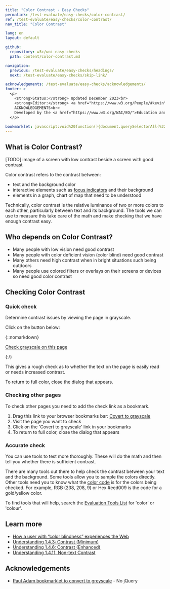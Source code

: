 ```yaml
---
title: "Color Contrast - Easy Checks"
permalink: /test-evaluate/easy-checks/color-contrast/
ref: /test-evaluate/easy-checks/color-contrast/
nav_title: "Color Contrast"

lang: en
layout: default

github:
  repository: w3c/wai-easy-checks
  path: content/color-contrast.md

navigation:
  previous: /test-evaluate/easy-checks/headings/
  next: /test-evaluate/easy-checks/skip-link/

acknowledgements: /test-evaluate/easy-checks/acknowledgements/
footer: >
  <p>
    <strong>Status:</strong> Updated December 2023<br>
    <strong>Editor:</strong> <a href="https://www.w3.org/People/#kevin">Kevin White</a><br>
    ACKNOWLEDGEMENTS<br>
    Developed by the <a href="https://www.w3.org/WAI/EO/">Education and Outreach Working Group (EOWG)</a>. Updated as part of the <a href="https://www.w3.org/WAI/about/projects/wai-coop/">WAI-CooP project</a>, co-funded by the European Commission.
  </p>
 
bookmarklet: javascript:void%20function(){document.querySelectorAll(%22%23wai-styles,%23wai-info-box%22).forEach(a=%3E{a.remove()}),document.querySelector(%22body%22).insertAdjacentHTML(%22afterbegin%22,%22%3Cstyle%20id='wai-styles'%3E%23wai-info-box{z-index:1000;color:black;font-family:Noto%20Sans,Trebuchet%20MS,Helvetica%20Neue,Arial,sans-serif;border:solid%201px%20%23ddd;background-color:%23fff;box-shadow:0%204px%208px%200%20rgba(0,0,0,0.2),0%206px%2020px%200%20rgba(0,0,0,0.19);}%23wai-info-box%20header{font-weight:700;background-color:%23f2f2f2;color:%23005a6a;padding:8px%2016px;}%23wai-info-box%20header%20a{float:right;text-decoration:none}%23wai-info-box%20div{padding:8px%2016px;}.wai-more-info{position:sticky;width:25%25;margin-left:70%25;bottom:5em;}body{filter:grayscale(1)}%3C/style%3E%22),document.querySelector(%22body%22).insertAdjacentHTML(%22beforeend%22,%22%3Caside%20id=%27wai-info-box%27%20class=%27wai-more-info%27%3E%3Cheader%3EFind%20out%20more%3Ca%20href=javascript:document.querySelectorAll(%27%23wai-styles,%23wai-info-box%27).forEach(function(el){el.remove()});%20aria-label=dismiss%3EX%3C/a%3E%3C/header%3E%3Cdiv%3E%3Ca%20href=%27https://w3.org/wai/easy-checks/color-contrast/%27%3EChecking%20Color%20Contrast%3C/a%3E%3C/div%3E%3C/aside%3E%22)}();
---
```


## What is Color Contrast?

[TODO] image of a screen with low contrast beside a screen with good contrast

Color contrast refers to the contrast between:
* text and the background color
* interactive elements such as [focus indicators](/test-evaluate/easy-checks/keyboard-focus/) and their background
* elements in a graph, chart of map that need to be understood

Technically, color contrast is the relative luminance of two or more colors to each other, particularly between text and its background. The tools we can use to measure this take care of the math and make checking that we have enough contrast easy. 

## Who depends on Color Contrast?

* Many people with low vision need good contrast
* Many people with color deficient vision (color blind) need good contrast
* Many others need high contrast when in bright situations such being outdoors
* Many people use colored filters or overlays on their screens or devices so need good color contrast

## Checking Color Contrast

### Quick check

Determine contrast issues by viewing the page in grayscale.

Click on the button below:

{::nomarkdown}
<p>
  <a class="button active" href="{{ page.bookmarklet }}">Check grayscale on this page</a>
</p>
{:/}

This gives a rough check as to whether the text on the page is easily read or needs increased  contrast.

To return to full color, close the dialog that appears.

### Checking other pages

To check other pages you need to add the check link as a bookmark.

1. Drag this link to your browser bookmarks bar: <a href="{{ page.bookmarklet }}">Covert to grayscale</a>
2. Visit the page you want to check
3. Click on the 'Covert to grayscale' link in your bookmarks
4. To return to full color, close the dialog that appears 

### Accurate check

You can use tools to test more thoroughly. These will do the math and then tell you whether there is sufficient contrast.

There are many tools out there to help check the contrast between your text and the background. Some tools allow you to sample the colors directly. Other tools need you to know what the <a href="https://simple.wikipedia.org/wiki/RGB">color code</a> is for the colors being checked. For example, RGB (238, 208, 9) or Hex #eed009 is the code for a gold/yellow color.

To find tools that will help, search the [Evaluation Tools List](https://www.w3.org/WAI/ER/tools/) for 'color' or 'colour'.

## Learn more

* [How a user with “color blindness” experiences the Web](https://www.w3.org/WAI/people-use-web/user-stories/#shopper)
* [Understanding 1.4.3: Contrast (Minimum)](https://www.w3.org/WAI/WCAG22/Understanding/contrast-minimum)
* [Understanding 1.4.6: Contrast (Enhanced)](https://www.w3.org/WAI/WCAG22/Understanding/contrast-enhanced)
* [Understanding 1.4.11: Non-text Contrast](https://www.w3.org/WAI/WCAG22/Understanding/non-text-contrast.html)

## Acknowledgements

* [Paul Adam bookmarklet to convert to greyscale](https://pauljadam.com/demos/svg-line-chart.html) - No jQuery
